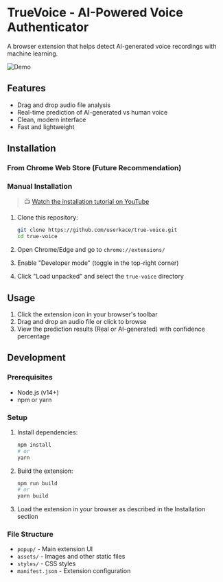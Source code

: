# TrueVoice - AI-Powered Voice Authenticator

A browser extension that helps detect AI-generated voice recordings with machine learning.

![Demo](assets/usage.gif)

## Features

- Drag and drop audio file analysis
- Real-time prediction of AI-generated vs human voice
- Clean, modern interface
- Fast and lightweight

## Installation

### From Chrome Web Store (Future Recommendation)

### Manual Installation

> 📺 [Watch the installation tutorial on YouTube](https://www.youtube.com/watch?v=oswjtLwCUqg)


1. Clone this repository:
   ```bash
   git clone https://github.com/userkace/true-voice.git
   cd true-voice
   ```

2. Open Chrome/Edge and go to `chrome://extensions/`

3. Enable "Developer mode" (toggle in the top-right corner)

4. Click "Load unpacked" and select the `true-voice` directory

## Usage

1. Click the extension icon in your browser's toolbar
2. Drag and drop an audio file or click to browse
3. View the prediction results (Real or AI-generated) with confidence percentage

## Development

### Prerequisites

- Node.js (v14+)
- npm or yarn

### Setup

1. Install dependencies:
   ```bash
   npm install
   # or
   yarn
   ```

2. Build the extension:
   ```bash
   npm run build
   # or
   yarn build
   ```

3. Load the extension in your browser as described in the Installation section

### File Structure

- `popup/` - Main extension UI
- `assets/` - Images and other static files
- `styles/` - CSS styles
- `manifest.json` - Extension configuration